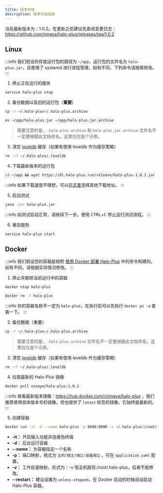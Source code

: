 ```yaml
---
title: 版本升级
description: 版本升级指南
---
```


当前最新版本为：1.0.2。在更新之前建议先查阅变更日志：<https://github.com/nineya/halo-plus/releases/tag/1.0.2>

## Linux

:::info
我们假设你存放运行包的路径为 `~/app`，运行包的文件名为 `halo-plus.jar`，且使用了 systemd 进行进程管理，如有不同，下列命令请按需修改。
:::

1. 停止正在运行的服务

```bash
service halo-plus stop
```

2. 备份数据以及旧的运行包（**重要**）

```bash
cp -r ~/.halo-plus~/.halo-plus.archive
```

```bash
mv ~/app/halo-plus.jar ~/app/halo-plus.jar.archive
```

> 需要注意的是，`.halo-plus.archive` 和 `halo-plus.jar.archive` 文件名不一定要根据此文档命名，这里仅仅是个示例。

3. 清空 [leveldb](./config.md#缓存) 缓存（如果有使用 leveldb 作为缓存策略）

```bash
rm -rf ~/.halo-plus/.leveldb
```

4. 下载最新版本的运行包

```bash
cd ~/app && wget https://dl.halo-plus.run/release/halo-plus-1.0.2.jar -O halo-plus.jar
```

:::info
如果下载速度不理想，可以[在这里](/getting-started/downloads)选择其他下载地址。
:::

5. 启动测试

```bash
java -jar halo-plus.jar
```

:::info
如测试启动正常，请继续下一步。使用 <kbd>CTRL</kbd>+<kbd>C</kbd> 停止运行测试进程。
:::

6. 重启服务

```bash
service halo-plus start
```

## Docker

:::info
我们假设您的容器是按照 [使用 Docker 部署 Halo-Plus](/getting-started/install/docker) 中的命令构建的。如有不同，请根据实际情况修改。
:::

1. 停止并删除当前运行中的容器

```bash
docker stop halo-plus
```

```bash
docker rm -f halo-plus
```

:::info
你的容器名称不一定为 `halo-plus`，在执行前可以先执行 `docker ps -a` 查看一下。
:::

2. 备份数据（重要）

```bash
cp -r ~/.halo-plus~/.halo-plus.archive
```

> 需要注意的是，`.halo-plus.archive` 文件名不一定要根据此文档命名，这里仅仅是个示例。

3. 清空 [leveldb](./config.md#缓存) 缓存（如果有使用 leveldb 作为缓存策略）

```bash
rm -rf ~/.halo-plus/.leveldb
```

4. 拉取最新的 Halo-Plus 镜像

```bash
docker pull nineya/halo-plus:1.0.2
```

:::info
查看最新版本镜像：<https://hub.docker.com/r/nineya/halo-plus> ，我们推荐使用具体版本号的镜像，但也提供了 `latest` 标签的镜像，它始终是最新的。
:::

5. 创建容器

```bash
docker run -it -d --name halo-plus -p 8090:8090 -v ~/.halo-plus:/root/.halo-plus --restart=unless-stopped nineya/halo-plus:1.0.2
```

- **-it：** 开启输入功能并连接伪终端
- **-d：** 后台运行容器
- **--name：** 为容器指定一个名称
- **-p：** 端口映射，格式为 `主机(宿主)端口:容器端口` ，可在 `application.yaml` 配置。
- **-v：** 工作目录映射。形式为：-v 宿主机路径:/root/.halo-plus，后者不能修改。
- **--restart：** 建议设置为 `unless-stopped`，在 Docker 启动的时候自动启动 Halo-Plus 容器。
